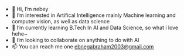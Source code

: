 - 👋 Hi, I’m nebey
- 👀 I’m interested in Artifical Intelligence mainly Machine learning and computer vision, as well as data science
- 🌱 I’m currently learning B.Tech In AI and Data Science, so what i love hehe~
- 💞️ I’m looking to collaborate on anything to do with AI
- 📫 You can reach me one ebnegabraham2003@gmail.com

<!---
nebey1562/nebey1562 is a ✨ special ✨ repository because its `README.md` (this file) appears on your GitHub profile.
You can click the Preview link to take a look at your changes.
--->
